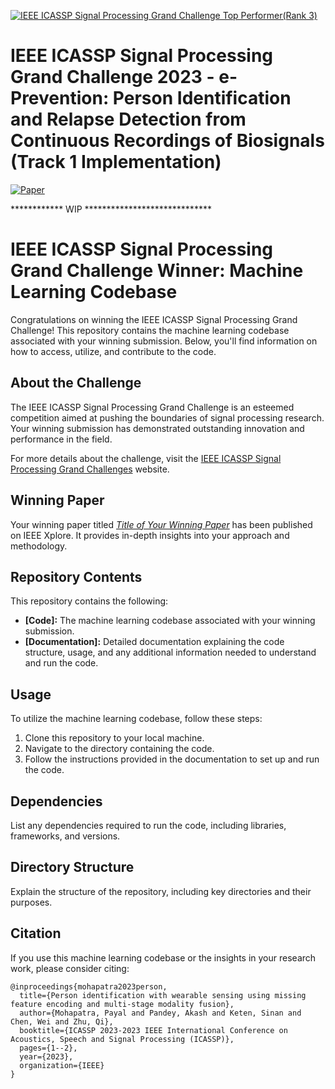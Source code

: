 [![IEEE ICASSP Signal Processing Grand Challenge Top Performer(Rank 3)](https://img.shields.io/badge/IEEE%20ICASSP%20Signal%20Processing%20Grand%20Challenge%20Winner-2023-yellow.svg?style=for-the-badge)](https://2023.ieeeicassp.org/signal-processing-grand-challenges/)

# IEEE ICASSP Signal Processing Grand Challenge 2023 - e-Prevention: Person Identification and Relapse Detection from Continuous Recordings of Biosignals (Track 1 Implementation)

[![Paper](https://img.shields.io/badge/Paper-IEEE%20Xplore-blue.svg?style=for-the-badge)](https://ieeexplore.ieee.org/abstract/document/10097005)



************ WIP *****************************


# IEEE ICASSP Signal Processing Grand Challenge Winner: Machine Learning Codebase

Congratulations on winning the IEEE ICASSP Signal Processing Grand Challenge! This repository contains the machine learning codebase associated with your winning submission. Below, you'll find information on how to access, utilize, and contribute to the code.

## About the Challenge

The IEEE ICASSP Signal Processing Grand Challenge is an esteemed competition aimed at pushing the boundaries of signal processing research. Your winning submission has demonstrated outstanding innovation and performance in the field.

For more details about the challenge, visit the [IEEE ICASSP Signal Processing Grand Challenges](https://2023.ieeeicassp.org/signal-processing-grand-challenges/) website.

## Winning Paper

Your winning paper titled *[Title of Your Winning Paper](https://ieeexplore.ieee.org/abstract/document/10097005)* has been published on IEEE Xplore. It provides in-depth insights into your approach and methodology.

## Repository Contents

This repository contains the following:

- **[Code]:** The machine learning codebase associated with your winning submission.
- **[Documentation]:** Detailed documentation explaining the code structure, usage, and any additional information needed to understand and run the code.

## Usage

To utilize the machine learning codebase, follow these steps:

1. Clone this repository to your local machine.
2. Navigate to the directory containing the code.
3. Follow the instructions provided in the documentation to set up and run the code.

## Dependencies

List any dependencies required to run the code, including libraries, frameworks, and versions.

## Directory Structure

Explain the structure of the repository, including key directories and their purposes.


## Citation

If you use this machine learning codebase or the insights in your research work, please consider citing:
```
@inproceedings{mohapatra2023person,
  title={Person identification with wearable sensing using missing feature encoding and multi-stage modality fusion},
  author={Mohapatra, Payal and Pandey, Akash and Keten, Sinan and Chen, Wei and Zhu, Qi},
  booktitle={ICASSP 2023-2023 IEEE International Conference on Acoustics, Speech and Signal Processing (ICASSP)},
  pages={1--2},
  year={2023},
  organization={IEEE}
}
```
